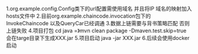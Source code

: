 1.org.example.config.Config类下的url配置需使用域名
并且将IP   域名的映射加入hosts文件中
2.目前org.example.chaincode.invocation包下的InvokeChaincode
以及QueryCar已经调通
3.数据上链需要与背书策略匹配 否则上链失败
4.项目打包  cd java =》mvn clean package -Dmaven.test.skip=true 会在targe目录下生成XXX.jar
5.项目启动  java -jar XXX.jar
6.后续会使用docker启动